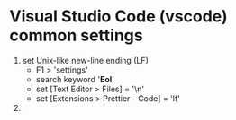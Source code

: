 Visual Studio Code (vscode) common settings
=====

1. set Unix-like new-line ending (LF)
   * F1 > 'settings'
    * search keyword '**Eol**'
    * set [Text Editor > Files] = '\n'
    * set [Extensions > Prettier - Code] = 'lf'
2. 
